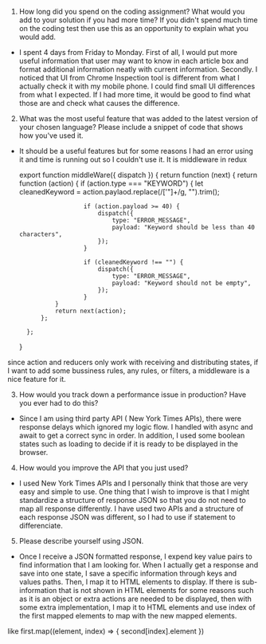1. How long did you spend on the coding assignment? What would you add to your solution if you had more time? If you didn't spend much time on the coding test then use this as an opportunity to explain what you would add.

- I spent 4 days from Friday to Monday. First of all, I would put more useful information that user may want to know in each article box and format additional information neatly with current information. Secondly. I noticed that UI from Chrome Inspection tool is different from what I actually check it with my mobile phone. I could find small UI differences from what I expected. If I had more time, it would be good to find what those are and check what causes the difference.

2. What was the most useful feature that was added to the latest version of your chosen language? Please include a snippet of code that shows how you've used it.

- It should be a useful features but for some reasons I had an error using it and time is running out so I couldn't use it. It is middleware in redux

  export function middleWare({ dispatch }) {
  return function (next) {
  return function (action) {
  if (action.type === "KEYWORD") {
  let cleanedKeyword = action.paylaod.replace(/['"]+/g, "").trim();

                        if (action.payload >= 40) {
                            dispatch({
                                type: "ERROR_MESSAGE",
                                payload: "Keyword should be less than 40 characters",
                            });
                        }

                        if (cleanedKeyword !== "") {
                            dispatch({
                                type: "ERROR_MESSAGE",
                                payload: "Keyword should not be empty",
                            });
                        }
                }
                return next(action);
            };

        };

  }

since action and reducers only work with receiving and distributing states, if I want to add some bussiness rules, any rules, or filters, a middleware is a nice feature for it.

3. How would you track down a performance issue in production? Have you ever had to do this?

- Since I am using third party API ( New York Times APIs), there were response delays which ignored my logic flow. I handled with async and await to get a correct sync in order. In addition, I used some boolean states such as loading to decide if it is ready to be displayed in the browser.

4. How would you improve the API that you just used?

- I used New York Times APIs and I personally think that those are very easy and simple to use. One thing that I wish to improve is that I might standardize a structure of response JSON so that you do not need to map all response differently. I have used two APIs and a structure of each response JSON was different, so I had to use if statement to differenciate.

5. Please describe yourself using JSON.

- Once I receive a JSON formatted response, I expend key value pairs to find information that I am looking for. When I actually get a response and save into one state, I save a specific information through keys and values paths. Then, I map it to HTML elements to display. If there is sub-information that is not shown in HTML elements for some reasons such as it is an object or extra actions are needed to be displayed, then with some extra implementation, I map it to HTML elements and use index of the first mapped elements to map with the new mapped elements.

like
first.map((element, index) => {
second[index].element
})
